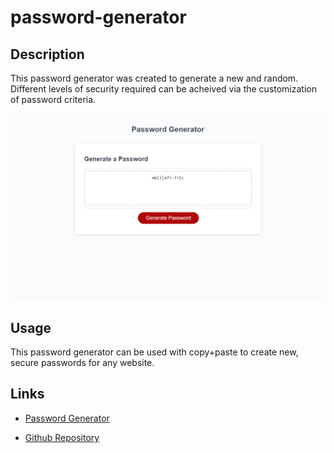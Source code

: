# password-generator

## Description

This password generator was created to generate a new and random. Different levels of security required can be acheived via the customization of password criteria.

<img
    src="./assets/password-generator-adame.PNG"
    alt="Screenshot of password generator">

## Usage

This password generator can be used with copy+paste to create new, secure passwords for any website.

## Links

- [Password Generator](https://mladame.github.io/password-generator/)

- [Github Repository](https://github.com/mladame/password-generator)